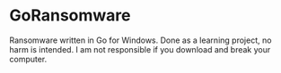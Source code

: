 # GoRansomware
Ransomware written in Go for Windows. Done as a learning project, no harm is intended. I am not responsible if you download and break your computer.
